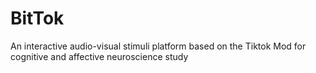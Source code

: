 # BitTok
An interactive audio-visual stimuli platform based on the Tiktok Mod for cognitive and affective neuroscience study
